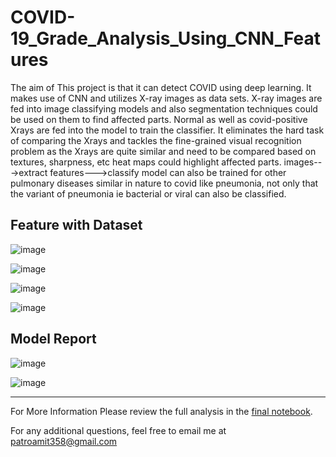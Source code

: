 # COVID-19_Grade_Analysis_Using_CNN_Features

The aim of This project is that it can detect COVID using deep learning. It makes use of CNN and utilizes X-ray images as data sets. X-ray images are fed into image classifying models and also segmentation techniques could be used on them to find affected parts. Normal as well as covid-positive Xrays are fed into the model to train the classifier. It eliminates the hard task of comparing the Xrays and tackles the fine-grained visual recognition problem as the Xrays are quite similar and need to be compared based on textures, sharpness, etc heat maps could highlight affected parts. images--->extract features--->classify model can also be trained for other pulmonary diseases similar in nature to covid like pneumonia, not only that the variant of pneumonia ie bacterial or viral can also be classified.

## Feature with Dataset
![image](https://github.com/Bamit-2021/COVID-19_Grade_Analysis_Using_CNN_Features/assets/77608956/c2125e77-2ec3-43c6-a89b-82db5835b8a6)

![image](https://github.com/Bamit-2021/COVID-19_Grade_Analysis_Using_CNN_Features/assets/77608956/3ff1de64-2b0b-4cc4-958d-56ca9c5c26af)

![image](https://github.com/Bamit-2021/COVID-19_Grade_Analysis_Using_CNN_Features/assets/77608956/6e6c84d8-f40e-4bae-8bff-98b7dc19305b)

![image](https://github.com/Bamit-2021/COVID-19_Grade_Analysis_Using_CNN_Features/assets/77608956/50dddea2-faec-4cba-b9c4-639451ea86de)

## Model Report
![image](https://github.com/Bamit-2021/COVID-19_Grade_Analysis_Using_CNN_Features/assets/77608956/077e2c1d-b4d6-4f55-a76a-66435251db77)

![image](https://github.com/Bamit-2021/COVID-19_Grade_Analysis_Using_CNN_Features/assets/77608956/097862ec-e073-43e7-94c3-4fc70d720a7b)

----

For More Information Please review the full analysis in the [final notebook](https://github.com/Bamit-2021/COVID-19_Grade_Analysis_Using_CNN_Features/blob/main/Covid-19%20Grade%20Analysis%20using%20CNN%20Features.ipynb).

For any additional questions, feel free to email me at patroamit358@gmail.com
